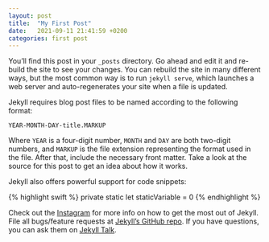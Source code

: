 ```yaml
---
layout: post
title:  "My First Post"
date:   2021-09-11 21:41:59 +0200
categories: first post
---
```

You’ll find this post in your `_posts` directory. Go ahead and edit it and re-build the site to see your changes. You can rebuild the site in many different ways, but the most common way is to run `jekyll serve`, which launches a web server and auto-regenerates your site when a file is updated.

Jekyll requires blog post files to be named according to the following format:

`YEAR-MONTH-DAY-title.MARKUP`

Where `YEAR` is a four-digit number, `MONTH` and `DAY` are both two-digit numbers, and `MARKUP` is the file extension representing the format used in the file. After that, include the necessary front matter. Take a look at the source for this post to get an idea about how it works.

Jekyll also offers powerful support for code snippets:

{% highlight swift %}
private static let staticVariable = 0
{% endhighlight %}

Check out the [Instagram] for more info on how to get the most out of Jekyll. File all bugs/feature requests at [Jekyll’s GitHub repo][jekyll-gh]. If you have questions, you can ask them on [Jekyll Talk][jekyll-talk].

[Instagram]: https://instagram.com/pchernovolenko
[jekyll-gh]:   https://github.com/jekyll/jekyll
[jekyll-talk]: https://talk.jekyllrb.com/
